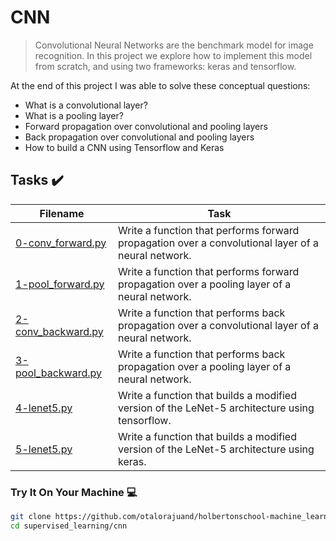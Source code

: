 # CNN

> Convolutional Neural Networks are the benchmark model for image recognition. In this project we explore how to implement this model from scratch, and using two frameworks: keras and tensorflow.

At the end of this project I was able to solve these conceptual questions:

* What is a convolutional layer?
* What is a pooling layer?
* Forward propagation over convolutional and pooling layers
* Back propagation over convolutional and pooling layers
* How to build a CNN using Tensorflow and Keras

## Tasks :heavy_check_mark:

| Filename | Task |
| ------ | ------------------------------------------------- | 
| [0-conv_forward.py](https://github.com/otalorajuand/holbertonschool-machine_learning/blob/main/supervised_learning/cnn/0-conv_forward.py)| Write a function that performs forward propagation over a convolutional layer of a neural network. | 
| [1-pool_forward.py](https://github.com/otalorajuand/holbertonschool-machine_learning/blob/main/supervised_learning/cnn/1-pool_forward.py)| Write a function that performs forward propagation over a pooling layer of a neural network. | 
| [2-conv_backward.py](https://github.com/otalorajuand/holbertonschool-machine_learning/blob/main/supervised_learning/cnn/2-conv_backward.py)| Write a function that performs back propagation over a convolutional layer of a neural network. | 
| [3-pool_backward.py](https://github.com/otalorajuand/holbertonschool-machine_learning/blob/main/supervised_learning/cnn/3-pool_backward.py)| Write a function that performs back propagation over a pooling layer of a neural network. | 
| [4-lenet5.py](https://github.com/otalorajuand/holbertonschool-machine_learning/blob/main/supervised_learning/cnn/4-lenet5.py)| Write a function that builds a modified version of the LeNet-5 architecture using tensorflow. | 
| [5-lenet5.py](https://github.com/otalorajuand/holbertonschool-machine_learning/blob/main/supervised_learning/cnn/5-lenet5.py)| Write a function that builds a modified version of the LeNet-5 architecture using keras. | 

### Try It On Your Machine :computer:
```bash
git clone https://github.com/otalorajuand/holbertonschool-machine_learning.git
cd supervised_learning/cnn
```